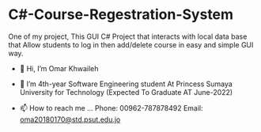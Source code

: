 # C#-Course-Regestration-System
One of my project, This GUI C# Project that interacts with local data base that Allow students to log in then add/delete course in easy and simple GUI way.




- 👋 Hi, I’m Omar Khwaileh
- 🌱 I’m 4th-year Software Engineering student At Princess Sumaya University for Technology (Expected To Graduate AT June-2022)


- 📫 How to reach me ...
Phone:  00962-787878492
Email: oma20180170@std.psut.edu.jo


